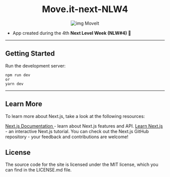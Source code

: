 <h1 align="center"> <strong> Move.it-next-NLW4 </strong> </h1>

<p align="center">
  <img src="https://user-images.githubusercontent.com/51030560/108794224-24d43b00-7564-11eb-805a-4fb4dd34b9be.png" alt="img MoveIt" /> </p>


- App created during the 4th <strong> Next Level Week (NLW#4) </strong>🚀

<hr>

<h2> <strong> Getting Started </strong> </h2>

Run the development server:

```
npm run dev
or
yarn dev
```
<hr>

<h2> <strong> Learn More </strong> </h2>

To learn more about Next.js, take a look at the following resources:

<a href="https://nextjs.org/docs"> Next.js Documentation </a> - learn about Next.js features and API.
<a href="https://nextjs.org/learn/basics/create-nextjs-app"> Learn Next.js </a> - an interactive Next.js tutorial.
You can check out the Next.js GitHub repository - your feedback and contributions are welcome!

<h2> <strong> License </strong> </h2>
The source code for the site is licensed under the MIT license, which you can find in the LICENSE.md file.
